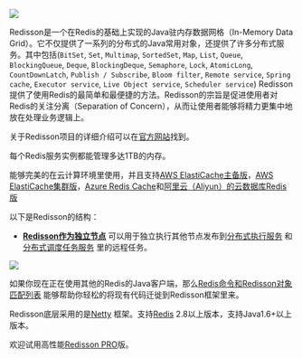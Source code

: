 ![](https://redisson.org/logo.png)

Redisson是一个在Redis的基础上实现的Java驻内存数据网格（In-Memory Data Grid）。它不仅提供了一系列的分布式的Java常用对象，还提供了许多分布式服务。其中包括(`BitSet`, `Set`, `Multimap`, `SortedSet`, `Map`, `List`, `Queue`, `BlockingQueue`, `Deque`, `BlockingDeque`, `Semaphore`, `Lock`, `AtomicLong`, `CountDownLatch`, `Publish / Subscribe`, `Bloom filter`, `Remote service`, `Spring cache`, `Executor service`, `Live Object service`, `Scheduler service`) Redisson提供了使用Redis的最简单和最便捷的方法。Redisson的宗旨是促进使用者对Redis的关注分离（Separation of Concern），从而让使用者能够将精力更集中地放在处理业务逻辑上。

关于Redisson项目的详细介绍可以在[官方网站](http://redisson.org/redisson_introduction_zh-cn.html)找到。

每个Redis服务实例都能管理多达1TB的内存。

能够完美的在云计算环境里使用，并且支持[AWS ElastiCache主备版](http://docs.aws.amazon.com/AmazonElastiCache/latest/UserGuide/Replication.html)，[AWS ElastiCache集群版](http://docs.aws.amazon.com/AmazonElastiCache/latest/UserGuide/Clusters.html)，[Azure Redis Cache](https://azure.microsoft.com/en-us/services/cache/)和[阿里云（Aliyun）的云数据库Redis版](https://cn.aliyun.com/product/kvstore)

以下是Redisson的结构：

* **[Redisson作为独立节点](https://github.com/redisson/redisson/wiki/12.-独立节点模式)** 可以用于独立执行其他节点发布到[分布式执行服务](https://github.com/redisson/redisson/wiki/9.-分布式服务/#93-分布式执行服务executor-service) 和 [分布式调度任务服务](https://github.com/redisson/redisson/wiki/9.-分布式服务/#94-分布式调度任务服务scheduler-service) 里的远程任务。


![](https://redisson.org/architecture.png)


如果你现在正在使用其他的Redis的Java客户端，那么[Redis命令和Redisson对象匹配列表](https://github.com/redisson/redisson/wiki/11.-redis命令和redisson对象匹配列表) 能够帮助你轻松的将现有代码迁徙到Redisson框架里来。

Redisson底层采用的是[Netty](http://netty.io/) 框架。支持[Redis](http://redis.cn) 2.8以上版本，支持Java1.6+以上版本。

欢迎试用高性能[Redisson PRO](https://redisson.pro)版。